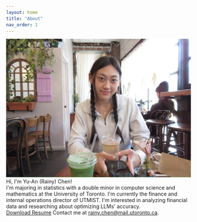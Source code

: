 ```yaml
---
layout: home
title: "About"
nav_order: 1
---
```

![My photo](assests/images/profile.jpg)
Hi, I'm Yu-An (Rainy) Chen!  
I'm majoring in statistics with a double minor in computer science and mathematics at the University of Toronto. I'm currently the finance and internal operations director of UTMIST. I'm interested in analyzing financial data and researching about optimizing LLMs' accuracy.  
[Download Resume](/assets/resume.pdf)
Contact me at rainy.chen@mail.utoronto.ca. 
